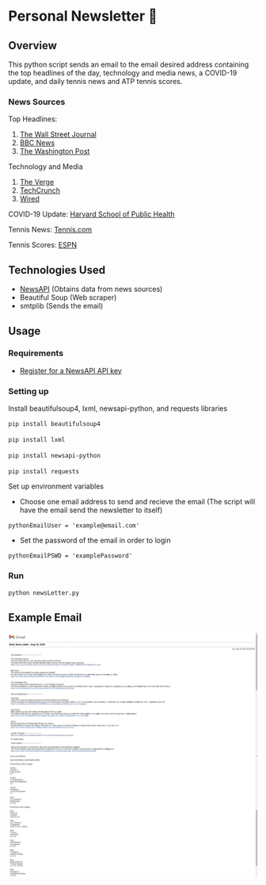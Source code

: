 # Personal Newsletter 📰

## Overview
This python script sends an email to the email desired address containing the top headlines of the day, technology and media news, a COVID-19 update, and daily tennis news and ATP tennis scores.  

### News Sources

Top Headlines:
1. [The Wall Street Journal](https://www.wsj.com/)
2. [BBC News](https://www.bbc.com/news)
3. [The Washington Post](https://www.washingtonpost.com/)

Technology and Media
1. [The Verge](https://www.theverge.com/)
2. [TechCrunch](https://techcrunch.com/)
3. [Wired](https://www.wired.com/)

COVID-19 Update: [Harvard School of Public Health](https://www.hsph.harvard.edu/news/hsph-in-the-news/the-latest-on-the-coronavirus/)

Tennis News: [Tennis.com](https://www.tennis.com/)

Tennis Scores: [ESPN](http://m.espn.com/general/tennis/dailyresults?wjb)

## Technologies Used
- [NewsAPI](https://newsapi.org/) (Obtains data from news sources)
- Beautiful Soup (Web scraper)
- smtplib (Sends the email)

## Usage

### Requirements
- [Register for a NewsAPI API key](https://newsapi.org/register)

### Setting up
Install beautifulsoup4, lxml, newsapi-python, and requests libraries

```
pip install beautifulsoup4

pip install lxml

pip install newsapi-python

pip install requests
```

Set up environment variables
- Choose one email address to send and recieve the email (The script will have the email send the newsletter to itself)
```
pythonEmailUser = 'example@email.com'
```
- Set the password of the email in order to login
```
pythonEmailPSWD = 'examplePassword'
```

### Run
```
python newsLetter.py
```
## Example Email
![emailEx](READMEIMAGES/emailExample.jpg)
![emailEx2](READMEIMAGES/emailExamplecont.png)

